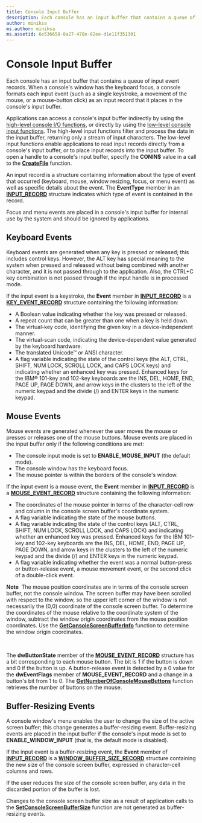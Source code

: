 ```yaml
---
title: Console Input Buffer
description: Each console has an input buffer that contains a queue of input event records.
author: miniksa
ms.author: miniksa
ms.assetid: 6e536658-8a27-478e-82ee-d1e11f351301
---
```


# Console Input Buffer


Each console has an input buffer that contains a queue of input event records. When a console's window has the keyboard focus, a console formats each input event (such as a single keystroke, a movement of the mouse, or a mouse-button click) as an input record that it places in the console's input buffer.

Applications can access a console's input buffer indirectly by using the [high-level console I/O functions](high-level-console-input-and-output-functions.md), or directly by using the [low-level console input functions](low-level-console-input-functions.md). The high-level input functions filter and process the data in the input buffer, returning only a stream of input characters. The low-level input functions enable applications to read input records directly from a console's input buffer, or to place input records into the input buffer. To open a handle to a console's input buffer, specify the **CONIN$** value in a call to the [**CreateFile**](https://msdn.microsoft.com/library/windows/desktop/aa363858) function.

An input record is a structure containing information about the type of event that occurred (keyboard, mouse, window resizing, focus, or menu event) as well as specific details about the event. The **EventType** member in an [**INPUT\_RECORD**](input-record-str.md) structure indicates which type of event is contained in the record.

Focus and menu events are placed in a console's input buffer for internal use by the system and should be ignored by applications.

## <span id="Keyboard_Events"></span><span id="keyboard_events"></span><span id="KEYBOARD_EVENTS"></span>Keyboard Events


Keyboard events are generated when any key is pressed or released; this includes control keys. However, the ALT key has special meaning to the system when pressed and released without being combined with another character, and it is not passed through to the application. Also, the CTRL+C key combination is not passed through if the input handle is in processed mode.

If the input event is a keystroke, the **Event** member in [**INPUT\_RECORD**](input-record-str.md) is a [**KEY\_EVENT\_RECORD**](key-event-record-str.md) structure containing the following information:

-   A Boolean value indicating whether the key was pressed or released.
-   A repeat count that can be greater than one when a key is held down.
-   The virtual-key code, identifying the given key in a device-independent manner.
-   The virtual-scan code, indicating the device-dependent value generated by the keyboard hardware.
-   The translated Unicode™ or ANSI character.
-   A flag variable indicating the state of the control keys (the ALT, CTRL, SHIFT, NUM LOCK, SCROLL LOCK, and CAPS LOCK keys) and indicating whether an enhanced key was pressed. Enhanced keys for the IBM® 101-key and 102-key keyboards are the INS, DEL, HOME, END, PAGE UP, PAGE DOWN, and arrow keys in the clusters to the left of the numeric keypad and the divide (/) and ENTER keys in the numeric keypad.

## <span id="Mouse_Events"></span><span id="mouse_events"></span><span id="MOUSE_EVENTS"></span>Mouse Events


Mouse events are generated whenever the user moves the mouse or presses or releases one of the mouse buttons. Mouse events are placed in the input buffer only if the following conditions are met:

-   The console input mode is set to **ENABLE\_MOUSE\_INPUT** (the default mode).
-   The console window has the keyboard focus.
-   The mouse pointer is within the borders of the console's window.

If the input event is a mouse event, the **Event** member in [**INPUT\_RECORD**](input-record-str.md) is a [**MOUSE\_EVENT\_RECORD**](mouse-event-record-str.md) structure containing the following information:

-   The coordinates of the mouse pointer in terms of the character-cell row and column in the console screen buffer's coordinate system.
-   A flag variable indicating the state of the mouse buttons.
-   A flag variable indicating the state of the control keys (ALT, CTRL, SHIFT, NUM LOCK, SCROLL LOCK, and CAPS LOCK) and indicating whether an enhanced key was pressed. Enhanced keys for the IBM 101-key and 102-key keyboards are the INS, DEL, HOME, END, PAGE UP, PAGE DOWN, and arrow keys in the clusters to the left of the numeric keypad and the divide (/) and ENTER keys in the numeric keypad.
-   A flag variable indicating whether the event was a normal button-press or button-release event, a mouse movement event, or the second click of a double-click event.

**Note**  The mouse position coordinates are in terms of the console screen buffer, not the console window. The screen buffer may have been scrolled with respect to the window, so the upper left corner of the window is not necessarily the (0,0) coordinate of the console screen buffer. To determine the coordinates of the mouse relative to the coordinate system of the window, subtract the window origin coordinates from the mouse position coordinates. Use the [**GetConsoleScreenBufferInfo**](getconsolescreenbufferinfo.md) function to determine the window origin coordinates.

 

The **dwButtonState** member of the [**MOUSE\_EVENT\_RECORD**](mouse-event-record-str.md) structure has a bit corresponding to each mouse button. The bit is 1 if the button is down and 0 if the button is up. A button-release event is detected by a 0 value for the **dwEventFlags** member of **MOUSE\_EVENT\_RECORD** and a change in a button's bit from 1 to 0. The [**GetNumberOfConsoleMouseButtons**](getnumberofconsolemousebuttons.md) function retrieves the number of buttons on the mouse.

## <span id="Buffer-Resizing_Events"></span><span id="buffer-resizing_events"></span><span id="BUFFER-RESIZING_EVENTS"></span>Buffer-Resizing Events


A console window's menu enables the user to change the size of the active screen buffer; this change generates a buffer-resizing event. Buffer-resizing events are placed in the input buffer if the console's input mode is set to **ENABLE\_WINDOW\_INPUT** (that is, the default mode is disabled).

If the input event is a buffer-resizing event, the **Event** member of [**INPUT\_RECORD**](input-record-str.md) is a [**WINDOW\_BUFFER\_SIZE\_RECORD**](window-buffer-size-record-str.md) structure containing the new size of the console screen buffer, expressed in character-cell columns and rows.

If the user reduces the size of the console screen buffer, any data in the discarded portion of the buffer is lost.

Changes to the console screen buffer size as a result of application calls to the [**SetConsoleScreenBufferSize**](setconsolescreenbuffersize.md) function are not generated as buffer-resizing events.

 

 




